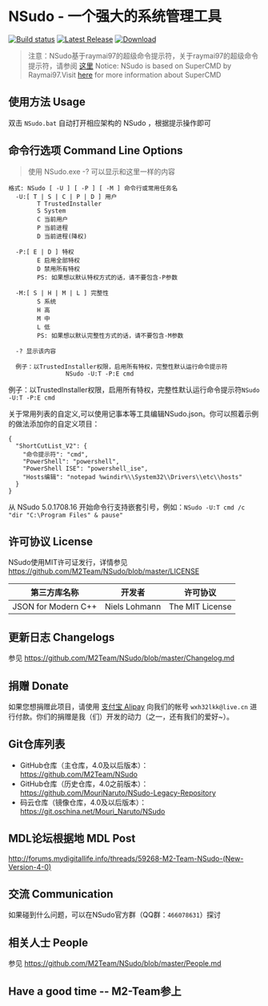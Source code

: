 ﻿# NSudo - 一个强大的系统管理工具

[![Build status](https://ci.appveyor.com/api/projects/status/gaxfn27d0yjmt8q7?svg=true)](https://ci.appveyor.com/project/MouriNaruto/nsudo)
[![Latest Release](https://img.shields.io/github/release/M2Team/NSudo.svg)](https://github.com/M2Team/NSudo/releases/latest)
[![Download](https://img.shields.io/github/downloads/M2Team/NSudo/total.svg)](https://github.com/M2Team/NSudo/releases/latest)

> 注意：NSudo基于raymai97的超级命令提示符，关于raymai97的超级命令提示符，请参阅 [这里](http://bbs.pcbeta.com/viewthread-1508863-1-1.html "这里")
> Notice: NSudo is based on SuperCMD by Raymai97.Visit [here](http://bbs.pcbeta.com/viewthread-1508863-1-1.html "here") for more information about SuperCMD

## 使用方法 Usage
双击 ```NSudo.bat``` 自动打开相应架构的 NSudo ，根据提示操作即可

## 命令行选项 Command Line Options
> 使用 NSudo.exe -? 可以显示和这里一样的内容

```
格式: NSudo [ -U ] [ -P ] [ -M ] 命令行或常用任务名
  -U:[ T | S | C | P | D ] 用户
        T TrustedInstaller
        S System
        C 当前用户
        P 当前进程
        D 当前进程(降权)

  -P:[ E | D ] 特权
        E 启用全部特权
        D 禁用所有特权
        PS: 如果想以默认特权方式的话，请不要包含-P参数

  -M:[ S | H | M | L ] 完整性
        S 系统
        H 高
        M 中
        L 低
        PS: 如果想以默认完整性方式的话，请不要包含-M参数

  -? 显示该内容

  例子：以TrustedInstaller权限，启用所有特权，完整性默认运行命令提示符
                NSudo -U:T -P:E cmd
```

例子：以TrustedInstaller权限，启用所有特权，完整性默认运行命令提示符```NSudo -U:T -P:E cmd```

关于常用列表的自定义,可以使用记事本等工具编辑NSudo.json。你可以照着示例的做法添加你的自定义项目：
```
{
  "ShortCutList_V2": {
    "命令提示符": "cmd",
    "PowerShell": "powershell",
    "PowerShell ISE": "powershell_ise",
    "Hosts编辑": "notepad %windir%\\System32\\Drivers\\etc\\hosts"
  }
}
```

从 NSudo 5.0.1708.16 开始命令行支持嵌套引号，例如：```NSudo -U:T cmd /c "dir "C:\Program Files" & pause"```

## 许可协议 License
NSudo使用MIT许可证发行，详情参见 https://github.com/M2Team/NSudo/blob/master/LICENSE

第三方库名称        | 开发者        | 许可协议
--------------------|---------------|-----------------
JSON for Modern C++ | Niels Lohmann | The MIT License

## 更新日志 Changelogs
参见 https://github.com/M2Team/NSudo/blob/master/Changelog.md

## 捐赠 Donate
如果您想捐赠此项目，请使用 [支付宝 Alipay](https://alipay.com) 向我们的帐号  ```wxh32lkk@live.cn``` 进行付款。你们的捐赠是我（们）开发的动力（之一，还有我们的爱好~）。

## Git仓库列表
- GitHub仓库（主仓库，4.0及以后版本）：https://github.com/M2Team/NSudo
- GitHub仓库（历史仓库，4.0之前版本）：https://github.com/MouriNaruto/NSudo-Legacy-Repository
- 码云仓库（镜像仓库，4.0及以后版本）：https://git.oschina.net/Mouri_Naruto/NSudo

## MDL论坛根据地 MDL Post
http://forums.mydigitallife.info/threads/59268-M2-Team-NSudo-(New-Version-4-0)

## 交流 Communication
如果碰到什么问题，可以在NSudo官方群（QQ群：```466078631```）探讨

## 相关人士 People
参见 https://github.com/M2Team/NSudo/blob/master/People.md

## Have a good time -- M2-Team参上
